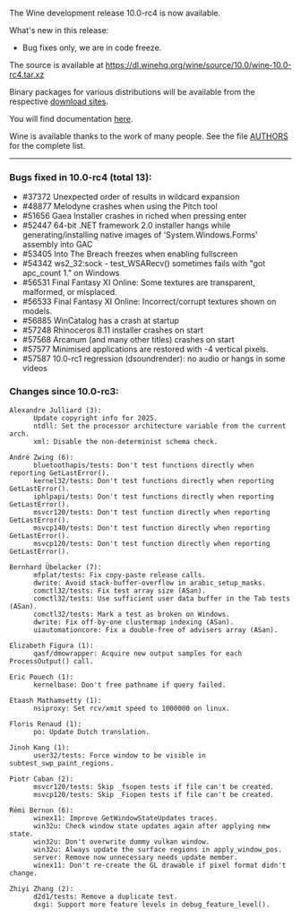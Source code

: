 The Wine development release 10.0-rc4 is now available.

What's new in this release:
  - Bug fixes only, we are in code freeze.

The source is available at <https://dl.winehq.org/wine/source/10.0/wine-10.0-rc4.tar.xz>

Binary packages for various distributions will be available
from the respective [download sites][1].

You will find documentation [here][2].

Wine is available thanks to the work of many people.
See the file [AUTHORS][3] for the complete list.

[1]: https://gitlab.winehq.org/wine/wine/-/wikis/Download
[2]: https://gitlab.winehq.org/wine/wine/-/wikis/Documentation
[3]: https://gitlab.winehq.org/wine/wine/-/raw/wine-10.0-rc4/AUTHORS

----------------------------------------------------------------

### Bugs fixed in 10.0-rc4 (total 13):

 - #37372  Unexpected order of results in wildcard expansion
 - #48877  Melodyne crashes when using the Pitch tool
 - #51656  Gaea Installer crashes in riched when pressing enter
 - #52447  64-bit .NET framework 2.0 installer hangs while generating/installing native images of 'System.Windows.Forms' assembly into GAC
 - #53405  Into The Breach freezes when enabling fullscreen
 - #54342  ws2_32:sock - test_WSARecv() sometimes fails with "got apc_count 1." on Windows
 - #56531  Final Fantasy XI Online: Some textures are transparent, malformed, or misplaced.
 - #56533  Final Fantasy XI Online: Incorrect/corrupt textures shown on models.
 - #56885  WinCatalog has a crash at startup
 - #57248  Rhinoceros 8.11 installer crashes on start
 - #57568  Arcanum (and many other titles) crashes on start
 - #57577  Minimised applications are restored with -4 vertical pixels.
 - #57587  10.0-rc1 regression (dsoundrender): no audio or hangs in some videos

### Changes since 10.0-rc3:
```
Alexandre Julliard (3):
      Update copyright info for 2025.
      ntdll: Set the processor architecture variable from the current arch.
      xml: Disable the non-determinist schema check.

André Zwing (6):
      bluetoothapis/tests: Don't test functions directly when reporting GetLastError().
      kernel32/tests: Don't test functions directly when reporting GetLastError().
      iphlpapi/tests: Don't test functions directly when reporting GetLastError().
      msvcr120/tests: Don't test function directly when reporting GetLastError().
      msvcp140/tests: Don't test function directly when reporting GetLastError().
      msvcp120/tests: Don't test function directly when reporting GetLastError().

Bernhard Übelacker (7):
      mfplat/tests: Fix copy-paste release calls.
      dwrite: Avoid stack-buffer-overflow in arabic_setup_masks.
      comctl32/tests: Fix test array size (ASan).
      comctl32/tests: Use sufficient user data buffer in the Tab tests (ASan).
      comctl32/tests: Mark a test as broken on Windows.
      dwrite: Fix off-by-one clustermap indexing (ASan).
      uiautomationcore: Fix a double-free of advisers array (ASan).

Elizabeth Figura (1):
      qasf/dmowrapper: Acquire new output samples for each ProcessOutput() call.

Eric Pouech (1):
      kernelbase: Don't free pathname if query failed.

Etaash Mathamsetty (1):
      nsiproxy: Set rcv/xmit speed to 1000000 on linux.

Floris Renaud (1):
      po: Update Dutch translation.

Jinoh Kang (1):
      user32/tests: Force window to be visible in subtest_swp_paint_regions.

Piotr Caban (2):
      msvcr120/tests: Skip _fsopen tests if file can't be created.
      msvcp120/tests: Skip _Fiopen tests if file can't be created.

Rémi Bernon (6):
      winex11: Improve GetWindowStateUpdates traces.
      win32u: Check window state updates again after applying new state.
      win32u: Don't overwrite dummy vulkan window.
      win32u: Always update the surface regions in apply_window_pos.
      server: Remove now unnecessary needs_update member.
      winex11: Don't re-create the GL drawable if pixel format didn't change.

Zhiyi Zhang (2):
      d2d1/tests: Remove a duplicate test.
      dxgi: Support more feature levels in debug_feature_level().
```
